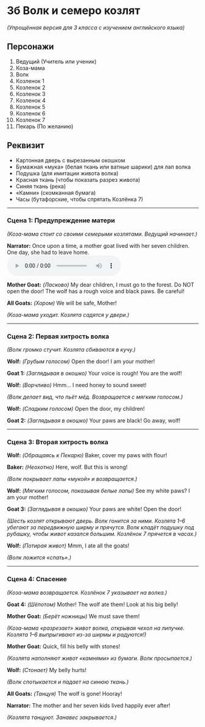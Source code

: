 # 3б Волк и семеро козлят  
*(Упрощённая версия для 3 класса с изучением английского языка)*

## Персонажи
1. Ведущий (Учитель или ученик)  
2. Коза-мама  
3. Волк  
4. Козленок 1  
5. Козленок 2  
6. Козленок 3  
7. Козленок 4  
8. Козленок 5  
9. Козленок 6  
10. Козленок 7  
11. Пекарь (По желанию)  

## Реквизит
- Картонная дверь с вырезанным окошком  
- Бумажная «мука» (белая ткань или ватные шарики) для лап волка  
- Подушка (для имитации живота волка)  
- Красная ткань (чтобы показать разрез живота)  
- Синяя ткань (река)  
- «Камни» (скомканная бумага)  
- Часы (бутафорские, чтобы спрятать Козлёнка 7)  

---

### Сцена 1: Предупреждение матери  
*(Коза-мама стоит со своими семерыми козлятами. Ведущий начинает.)*  


**Narrator:** Once upon a time, a mother goat lived with her seven children. One day, she had to leave home.  
<audio controls>
  <source src="https://github.com/Ilya0khiriv/plays/raw/refs/heads/main/3b/1.mp3" type="audio/mpeg">
</audio>

**Mother Goat:** *(Ласково)* My dear children, I must go to the forest. Do NOT open the door! The wolf has a rough voice and black paws. Be careful!  

**All Goats:** *(Хором)* We will be safe, Mother!  

*(Коза-мама уходит. Козлята садятся у двери.)*  

---

### Сцена 2: Первая хитрость волка  
*(Волк громко стучит. Козлята сбиваются в кучу.)*  

**Wolf:** *(Грубым голосом)* Open the door! I am your mother!  

**Goat 1:** *(Заглядывая в окошко)* Your voice is rough! You are the wolf!  

**Wolf:** *(Ворчливо)* Hmm… I need honey to sound sweet!  

*(Волк делает вид, что пьёт мёд. Возвращается с мягким голосом.)*  

**Wolf:** *(Сладким голосом)* Open the door, my children!  

**Goat 2:** *(Заглядывая в окошко)* Your paws are black! Go away, wolf!  

---

### Сцена 3: Вторая хитрость волка  

**Wolf:** *(Обращаясь к Пекарю)* Baker, cover my paws with flour!  

**Baker:** *(Неохотно)* Here, wolf. But this is wrong!  

*(Волк покрывает лапы «мукой» и возвращается.)*  

**Wolf:** *(Мягким голосом, показывая белые лапы)* See my white paws? I am your mother!  

**Goat 3:** *(Заглядывая в окошко)* Your paws are white! Open the door!  

*(Шесть козлят открывают дверь. Волк гонится за ними. Козлята 1–6 убегают за передвижную ширму и прячутся. Волк кладёт подушку под рубашку, чтобы живот казался большим. Козлёнок 7 прячется в часах.)*  

**Wolf:** *(Потирая живот)* Mmm, I ate all the goats!  

*(Волк ложится «спать».)*  

---

### Сцена 4: Спасение  
*(Коза-мама возвращается. Козлёнок 7 указывает на волка.)*  

**Goat 4:** *(Шёпотом)* Mother! The wolf ate them! Look at his big belly!  

**Mother Goat:** *(Берёт ножницы)* We must save them!  

*(Коза-мама «разрезает» живот волка, открывая чехол на липучке. Козлята 1–6 выпрыгивают из-за ширмы и радуются!)*  

**Mother Goat:** Quick, fill his belly with stones!  

*(Козлята наполняют живот «камнями» из бумаги. Волк просыпается.)*  

**Wolf:** *(Стонает)* My belly hurts!  

*(Волк спотыкается и падает на синюю ткань.)*  

**All Goats:** *(Танцуя)* The wolf is gone! Hooray!  

**Narrator:** The mother and her seven kids lived happily ever after!  

*(Козлята танцуют. Занавес закрывается.)*  
